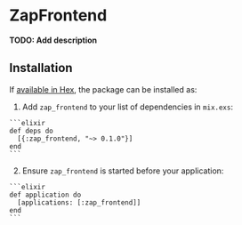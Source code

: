 # ZapFrontend

**TODO: Add description**

## Installation

If [available in Hex](https://hex.pm/docs/publish), the package can be installed as:

  1. Add `zap_frontend` to your list of dependencies in `mix.exs`:

    ```elixir
    def deps do
      [{:zap_frontend, "~> 0.1.0"}]
    end
    ```

  2. Ensure `zap_frontend` is started before your application:

    ```elixir
    def application do
      [applications: [:zap_frontend]]
    end
    ```

